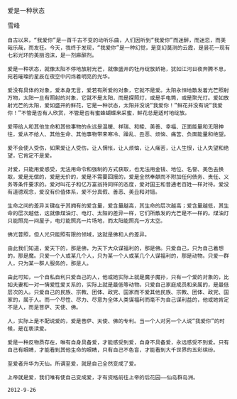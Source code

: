 爱是一种状态

雪峰


    自古以来，“我爱你”是一首千古不变的动听乐曲，人们因听到“我爱你”而迷醉，而迷恋，而美哉乐哉，而发狂。今天，我终于发现，“我爱你”是一种幻觉，是变幻莫测的云霞，是昙花一现有七彩光环的美丽泡沫，是一剂麻醉剂。

    爱是一种状态，就像太阳不停地放射光芒，就像盛开的牡丹绽放娇艳，犹如江河日夜奔腾不息，宛若璀璨的星辰在夜空中闪烁着明亮的光华。

    爱没有具体的对象，爱本身无言，爱若有所爱的对象，它就不是爱。太阳永恒地散发着光芒照射万物，太阳一旦有照射的对象，它就不是太阳，而是探照灯，或是手电筒，或是聚光灯。爱如放射光芒的太阳，爱如盛开的鲜花，它是一种状态，太阳并没说“我爱你！”鲜花并没有说“我爱你！”不管是否有人欣赏，不管是否有蜜蜂蝴蝶来采蜜，鲜花总是适时地绽放。

    爱带给人和其他生命和其他事物的永远是温暖、祥瑞、和睦、美善、幸福、正面能量和无限神往，爱从不给人、其他生命、其他事物带来寒冷、躁乱、丑恶、烦恼、痛苦、负面能量和绝望。

    爱不会使人受伤，如果爱让人受伤，让人惆怅，让人烦恼，让人痛苦，让人生恨，让人失望和绝望，它肯定不是爱。

    对爱，只能用爱感受，无法用命令和强制的方式获取，也无法用金钱、地位、名誉、美色去换取，爱是无偿的，爱是无价的，爱是不需要回报的，爱是全然奉献而不附加任何债务、责任、义务等条件要求的。爱对叫花子和亿万富翁持同样的态度，爱对国王和普通老百姓一样对待。爱没有道德观念，爱没有价值体系，爱不分真假、善恶、美丑和对错。

    生命之间的差异关键在于其拥有的爱含量，爱含量越高，其生命的层次越高；爱含量越低，其生命的层次越低，这就像煤油灯、电灯、太阳的差异一样，它们所散发的光芒是不一样的。煤油灯只能照亮一间屋子，电灯能照亮一片场地，而太阳能照亮一方太空。

    佛光普照，但人光只能照有限的领域，这就是佛和人的差异。

    由此我们知道，爱天下的，那是佛，为天下大众谋福利的，那是佛。只爱自己，只为自己着想的，那是魔。只爱一个人或某几个人，只为某一个人或某几个人谋福利的，那是动物。只爱一群人，只为某一群人服务的，那是人。

    由此可知，一个自私自利只爱自己的人，他或她实际上就是魔子魔孙，只有一个爱的对象的，比如夫妻和一对一情爱性爱关系的，实际上就是最低等动物。只爱自己家庭成员和亲属的，是最低层次的人。只爱自己的民族、宗教、团体、政党、国家而不爱其他民族、宗教、团体、政党、国家的，属于人。而一个尽性、尽力、尽意为全体人类谋福利而毫不为自己谋利益的，他或她肯定不是人，而是菩萨、天使、佛。

    人，实际上是不配说爱的，爱是菩萨、天使、佛的专利。当一个人对另一个人说“我爱你”的时候，是在亵渎爱。

    爱是一种反物质存在，唯有自身具备爱，才能感受到爱，自身不具备爱，永远感受不到爱。只有自己有眼睛，才能看到其他生命的眼睛，只有自己不色盲，才能看到大千世界的五彩缤纷。

    至爱者升华为天仙。所谓至爱，就是自己全然变成了爱。

    上帝就是爱，我们唯有使自己变成爱，才有资格前往上帝的后花园——仙岛群岛洲。

    2012-9-26



